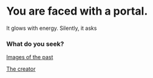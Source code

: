 # You are faced with a portal.

It glows with energy. Silently, it asks 

### What do you seek?

[Images of the past](images.html)

[The creator](me.html)
